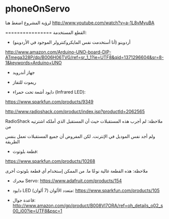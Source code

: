 phoneOnServo
============
لرؤية المشروع اضغط هنا http://www.youtube.com/watch?v=a-1L8vMyuBA


================
القطع المستخدمة: 

- أردوينو (أنا أستخدمت نفس المايكروكنترولر الموجود في الأردوينو)

http://www.amazon.com/Arduino-UNO-board-DIP-ATmega328P/dp/B006H06TVG/ref=sr_1_1?ie=UTF8&qid=1371296604&sr=8-1&keywords=Arduino+UNO



- جهاز أندرويد 



- ريموت للتفاز



- دايود أشعة تحت حمراء (Infrared LED):

https://www.sparkfun.com/products/9349


http://www.radioshack.com/product/index.jsp?productId=2062565

RadioShack 
ملاحظة: لم أجرب هذه المستقبلات حيث أن المستقبل الذي أملكه اشترتيه من 

 ولم أجد نفس الموديل في الإنترنت. لكن المفروض أن جميع المستقبلات تعمل بنفس الطريقة


- قطعة بلوتوث:

https://www.sparkfun.com/products/10268

ملاحظة: هذه القطعة غالية نوعًا ما. من الممكن إستخدام أي قطعة بلوتوث أخرى


- محرك Servo:
https://www.adafruit.com/products/154


- دايود LED متعدد الألوان (7 ألوان):
https://www.sparkfun.com/products/105


- قاعدة جوال:
http://www.amazon.com/gp/product/B008VI7ORA/ref=oh_details_o02_s00_i00?ie=UTF8&psc=1
